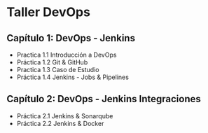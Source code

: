 # Taller DevOps

## Capítulo 1: DevOps - Jenkins

* Practica 1.1 Introducción a DevOps
* Práctica 1.2 Git & GitHub
* Practica 1.3 Caso de Estudio
* Práctica 1.4 Jenkins - Jobs & Pipelines


## Capítulo 2: DevOps - Jenkins Integraciones

* Práctica 2.1 Jenkins & Sonarqube
* Práctica 2.2 Jenkins & Docker
